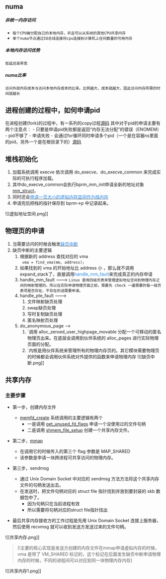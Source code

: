 ## numa
##### 非统一内存访问
- `每个CPU被分配自己的本地内存，并且可以从系统的其他CPU共享内存`
- `单个numa节点通过IO总线连接将cpu连接到计算机上任何数量的可用内存`
##### 本地内存访问优势
	低延迟高带宽
##### numa比率
	访问外部内存成本与访问本地内存成本的比率。比例越大，成本就越大，因此访问内存所需的时间就越长

## 进程创建的过程中，如何申请pid
在进程创建(fork)的过程中，有一系列的copy过程[源码](https://elixir.bootlin.com/linux/v6.10/source/kernel/fork.c#L2375)
其中对于pid的申请主要有两个注意点：
	- 只要是申请pid失败都是返回“内存无法分配”的错误（ENOMEM）
		- pid不够了
		- 申请失败
	- 会通过for循环同时申请多个pid（一个是在容器ns里面的pid，另外一个是在根目录下的）[源码](https://elixir.bootlin.com/linux/v6.10/source/kernel/pid.c#L166)

## 堆栈初始化
1. 加载系统调用 execve 依次调用 do_execve、do_execve_common 来完成实际的可执行程序加载。
2. 其中do_execve_common会执行bprm_mm_init申请全新的地址对象[mm_struct](https://elixir.bootlin.com/linux/v6.10/source/fs/exec.c#L380)，
3. 同时还会[<font color=#2485E3>申请一页大小的虚拟内存空间作为栈内存</font>](https://elixir.bootlin.com/linux/v6.10/source/fs/exec.c#L255)
4. 申请完后把栈的指针保存到 bprm->p 中记录起来。

![[虚拟地址空间.png]]

## 物理页的申请
1. 当需要访问的时候会触发[<font color=#2485E3>缺页中断</font>]()
2. 缺页中断的主要逻辑
	1. 根据新的 address 查找对应的 vma  
		` vma = find_vma(mm, address);`
	2. 如果找到的 vma 的开始地址比 address 小 ，那么就不调用expand_stack了，直接调用<font color=#2485E3>handle_mm_fault</font>来完成真正的内存申请 
	3. handle_mm_fault --->
			`Linux 是用四级页表来管理虚拟地址空间到物理内存之间的映射管理的。所以在实际申请物理页面之前，需要先 check 一遍需要的每一级页表项是否存在，不存在的话需要申请。`
	1. handle_pte_fault --->
		1. 文件映射缺页处理
		2. swap缺页处理
		3. 写时复制缺页处理
		4. 匿名映射页处理
	2. do_anonymous_page -->
		1. `调用 alloc_zeroed_user_highpage_movable 分配一个可移动的匿名物理页出来。在底层会调用到伙伴系统的 alloc_pages 进行实际物理页面的分配。
		2. `内核是用伙伴系统来管理所有的物理内存页的。其它模块需要物理页的时候都会调用伙伴系统对外提供的函数来申请物理内存
![[缺页中断.png]]


## 共享内存

### 主要步骤
- 第一步，创建内存文件
	- [memfd_create](https://elixir.bootlin.com/linux/v6.10/source/mm/memfd.c#L283) 系统调用的主要逻辑有两个
		- 一是调用 [get_unused_fd_flags](https://elixir.bootlin.com/linux/v6.10/source/fs/file.c#L562) 申请一个没使用过的文件句柄
		- 二是调用 [shmem_file_setup](https://elixir.bootlin.com/linux/v6.10/source/mm/shmem.c#L4899) 创建一个共享内存文件。
    
- 第二步，[mmap](https://elixir.bootlin.com/linux/v6.10/source/arch/x86/kernel/sys_x86_64.c#L79) 
	- 在调用它的时候传入的第三个 flag 参数是 MAP_SHARED
	- 该参数是申请一块跨进程可共享访问的物理内存。
    
- 第三步，sendmsg 
	- 通过 Unix Domain Socket 中对应的 sendmsg 方法方法将这个共享内存文件的句柄发送出去。
	- 在发送时，把文件句柄对应的 struct file 指针找到并放到要封装的 skb 数据包中了。
		- 因为句柄只在当前进程有效
		- 所以需要将句柄对应的struct file指针找出

- 最后共享内存接收方的工作过程是先用 Unix Domain Socket 连接上服务器，然后使用 recvmsg 就可以收到发送方发送过来的文件句柄。

![[共享内存.png]]

> [!主要的核心实现是发送方创建的内存文件在mmap申请虚拟内存的时候，vma 是带了 VM_SHARED 标记的，这个标记在后面发生缺页中断申请物理内存的时候，不同的进程间可以对应到同一块物理内存内存]
> 

![[共享内存1.png]]
